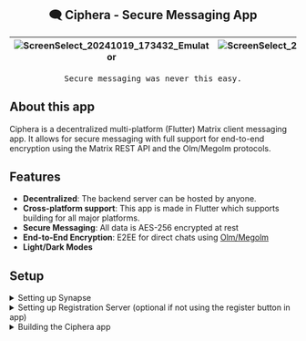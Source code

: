 <div align="center">

## 🗨️ Ciphera - Secure Messaging App

| ![ScreenSelect_20241019_173432_Emulator](https://github.com/user-attachments/assets/f59ded29-ecc2-4653-a1c6-141549ff63af) | ![ScreenSelect_20241019_173438_Emulator](https://github.com/user-attachments/assets/2e1394f4-e4d0-4531-9c1b-53519000ebd4) | ![ScreenSelect_20241019_173809_Emulator](https://github.com/user-attachments/assets/50ae41d0-fe52-45c6-9245-3c2c7012d9a9) | ![ScreenSelect_20241019_173540_Emulator](https://github.com/user-attachments/assets/f9fc6f57-6ce8-4a26-9875-fc3cbfec7df7) | ![ScreenSelect_20241019_173824_Emulator](https://github.com/user-attachments/assets/46114db3-3f75-4968-b200-540b5e46bf2a) | ![ScreenSelect_20241019_173829_Emulator](https://github.com/user-attachments/assets/ad6bc1c8-0d5e-4f0a-8735-c3cbbf74cab7) |
|---|---|---|---|---|---|

<samp>
Secure messaging was never this easy.
</samp>

</div>

## About this app
Ciphera is a decentralized multi-platform (Flutter) Matrix client messaging app. 
It allows for secure messaging with full support for end-to-end encryption using the Matrix REST API and the Olm/Megolm protocols.

## Features

- **Decentralized**: The backend server can be hosted by anyone.
- **Cross-platform support**: This app is made in Flutter which supports building for all major platforms.
- **Secure Messaging**: All data is AES-256 encrypted at rest
- **End-to-End Encryption**: E2EE for direct chats using [Olm/Megolm](https://gitlab.matrix.org/matrix-org/olm)
- **Light/Dark Modes**

## Setup

<details>
  <summary>Setting up Synapse</summary>

  [Synapse](https://github.com/element-hq/synapse) is an open-source Matrix homeserver implementation. We will be using this for our messaging service.

  - Go to `synapse` directory and run the following command:
    
    ```bash
    sudo docker run -it --rm
    -v $(pwd)/data:/data
    -e SYNAPSE_SERVER_NAME=<your ip address>
    -e SYNAPSE_REPORT_STATS=yes
    matrixdotorg/synapse:latest generate
    ```
  - A `homeserver.yaml` file will be generated in the `data` directory. We have to modify a few lines in this file so as to use Postgres database instead of the default SQLite. You might need to use terminal-based editors on Linux since these require admin privileges.
    
    ```yaml
    # /data/homeserver.yaml
    # Change the database part
    ....
    ...
    database:
      name: psycopg2
      args:
        user: synapse_user
        password: your_password
        database: synapse
        host: postgres
        port: 5432
      allow_unsafe_locale: true
    ...
    ...
    # ..and a bit of server modifications to ease the registration process
    allow_public_users: true
    enable_registration: true
    enable_registeration_captcha: false
    enable_registration_without_verification: true
    suppress_key_server_warning: true
    rate_limiting:
      enabled: true
      per_second: 10
      burst_size: 20
    ```
  - Make docker containers.

    ```bash
    docker-compose up -d --build

    # check status of containers
    docker ps

    ## Stop compose
    docker-compose stop

    ## Start compose
    docker-compose start

    ## Register a user using cli
    docker exec -it synapse register_new_matrix_user http://localhost:8008 -c /data/homeserver.yaml -u username -p password --no-admin
    ```
</details>

<details>
  <summary>Setting up Registration Server (optional if not using the register button in app)</summary>

  - Run the Flask app.

    ```bash
    cd registration-backend

    sudo pip install flask

    sudo python app.py
    ```
</details>

<details>
  <summary>Building the Ciphera app</summary>

  Since this app is made using Flutter, we can build and run applications for Linux, ChromeOS, Windows, Android and macOS. For further information, check [Flutter website](https://docs.flutter.dev/get-started/install).

  - Run the app.

    ```bash
    cd flutter-app

    # get required programs to run on your desired platform

    # check devices
    flutter device

    flutter run
    ```
</details>
